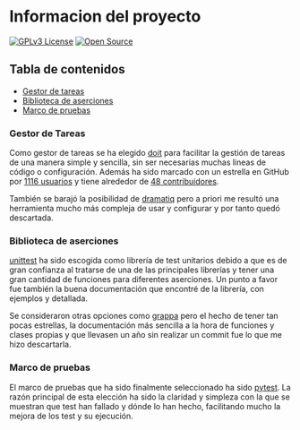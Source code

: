 # Informacion del proyecto 

[![GPLv3 License](https://img.shields.io/badge/License-GPL%20v3-green.svg)](https://opensource.org/licenses/) [![Open Source](https://badges.frapsoft.com/os/v1/open-source.svg?v=103)](https://opensource.org/)

## Tabla de contenidos


* [Gestor de tareas](#gestor-de-tareas)
* [Biblioteca de aserciones](#biblioteca-de-aserciones)
* [Marco de pruebas](#marco-de-pruebas)

### Gestor de Tareas

Como gestor de tareas se ha elegido [doit](https://github.com/pydoit/doit) para facilitar la gestión de tareas de una manera simple y sencilla, sin ser necesarias muchas lineas de código o configuración. Además ha sido marcado con un estrella en GitHub por [1116 usuarios](https://github.com/pydoit/doit/stargazers) y tiene alrededor de [48 contribuidores](https://github.com/pydoit/doit/graphs/contributors).

También se barajó la posibilidad de [dramatiq](https://github.com/Bogdanp/dramatiq) pero a priori me resultó una herramienta mucho más compleja de usar y configurar y por tanto quedó descartada.

### Biblioteca de aserciones

[unittest](https://docs.python.org/3/library/unittest.html) ha sido escogida como librería de test unitarios debido a que es de gran confianza al tratarse de una de las principales librerías y tener una gran cantidad de funciones para diferentes aserciones. Un punto a favor fue también la buena documentación que encontré de la librería, con ejemplos y detallada.

Se consideraron otras opciones como [grappa](https://github.com/grappa-py/grappa) pero el hecho de tener tan pocas estrellas, la documentación más sencilla a la hora de funciones y clases propias y que llevasen un año sin realizar un commit fue lo que me hizo descartarla.

### Marco de pruebas

El marco de pruebas que ha sido finalmente seleccionado ha sido [pytest](https://docs.pytest.org/en/6.2.x/). La razón principal de esta elección ha sido la claridad y simpleza con la que se muestran que test han fallado y dónde lo han hecho, facilitando mucho la mejora de los test y su ejecución.

